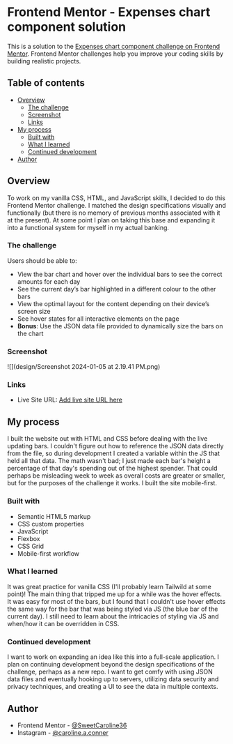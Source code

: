 # Frontend Mentor - Expenses chart component solution

This is a solution to the [Expenses chart component challenge on Frontend Mentor](https://www.frontendmentor.io/challenges/expenses-chart-component-e7yJBUdjwt). Frontend Mentor challenges help you improve your coding skills by building realistic projects.

## Table of contents

- [Overview](#overview)
  - [The challenge](#the-challenge)
  - [Screenshot](#screenshot)
  - [Links](#links)
- [My process](#my-process)
  - [Built with](#built-with)
  - [What I learned](#what-i-learned)
  - [Continued development](#continued-development)
- [Author](#author)

## Overview

To work on my vanilla CSS, HTML, and JavaScript skills, I decided to do this Frontend Mentor challenge. I matched the design specifications visually and functionally (but there is no memory of previous months associated with it at the present). At some point I plan on taking this base and expanding it into a functional system for myself in my actual banking.

### The challenge

Users should be able to:

- View the bar chart and hover over the individual bars to see the correct amounts for each day
- See the current day’s bar highlighted in a different colour to the other bars
- View the optimal layout for the content depending on their device’s screen size
- See hover states for all interactive elements on the page
- **Bonus**: Use the JSON data file provided to dynamically size the bars on the chart

### Screenshot

![](design/Screenshot 2024-01-05 at 2.19.41 PM.png)

### Links

- Live Site URL: [Add live site URL here](https://https://sweetcaroline36.github.io/ExpenseChart-Challenge/)

## My process

I built the website out with HTML and CSS before dealing with the live updating bars. I couldn't figure out how to reference the JSON data directly from the file, so during development I created a variable within the JS that held all that data. The math wasn't bad; I just made each bar's height a percentage of that day's spending out of the highest spender. That could perhaps be misleading week to week as overall costs are greater or smaller, but for the purposes of the challenge it works. I built the site mobile-first.

### Built with

- Semantic HTML5 markup
- CSS custom properties
- JavaScript
- Flexbox
- CSS Grid
- Mobile-first workflow

### What I learned

It was great practice for vanilla CSS (I'll probably learn Tailwild at some point)! The main thing that tripped me up for a while was the hover effects. It was easy for most of the bars, but I found that I couldn't use hover effects the same way for the bar that was being styled via JS (the blue bar of the current day). I still need to learn about the intricacies of styling via JS and when/how it can be overridden in CSS.

### Continued development

I want to work on expanding an idea like this into a full-scale application. I plan on continuing development beyond the design specifications of the challenge, perhaps as a new repo. I want to get comfy with using JSON data files and eventually hooking up to servers, utilizing data security and privacy techniques, and creating a UI to see the data in multiple contexts.

## Author

- Frontend Mentor - [@SweetCaroline36](hhttps://www.frontendmentor.io/profile/SweetCaroline36)
- Instagram - [@caroline.a.conner](https://www.instagram.com/caroline.a.conner/)
